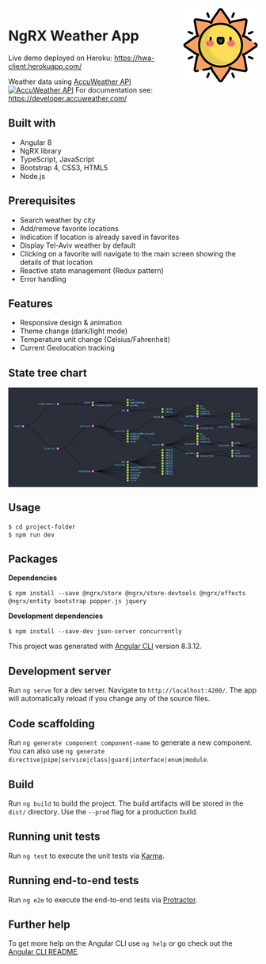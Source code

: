 <img src="./src/assets/images/logo.png" align="right" />

# NgRX Weather App

Live demo deployed on Heroku: https://hwa-client.herokuapp.com/

Weather data using [AccuWeather API ![AccuWeather API](https://www.accuweather.com/images/logos/accuweather.svg)](https://www.accuweather.com/)
For documentation see: https://developer.accuweather.com/

## Built with

- Angular 8
- NgRX library
- TypeScript, JavaScript
- Bootstrap 4, CSS3, HTML5
- Node.js

## Prerequisites

- Search weather by city
- Add/remove favorite locations
- Indication if location is already saved in favorites
- Display Tel-Aviv weather by default
- Clicking on a favorite will navigate to the main screen showing the details of that location
- Reactive state management (Redux pattern)
- Error handling

## Features

- Responsive design & animation
- Theme change (dark/light mode)
- Temperature unit change (Celsius/Fahrenheit)
- Current Geolocation tracking

## State tree chart

<img src="./src/assets/images/state.png" alt="Redux DevTools" align="center" />

## Usage

```
$ cd project-folder
$ npm run dev
```

## Packages

**Dependencies**

```
$ npm install --save @ngrx/store @ngrx/store-devtools @ngrx/effects @ngrx/entity bootstrap popper.js jquery
```

**Development dependencies**

```
$ npm install --save-dev json-server concurrently
```

This project was generated with [Angular CLI](https://github.com/angular/angular-cli) version 8.3.12.

## Development server

Run `ng serve` for a dev server. Navigate to `http://localhost:4200/`. The app will automatically reload if you change any of the source files.

## Code scaffolding

Run `ng generate component component-name` to generate a new component. You can also use `ng generate directive|pipe|service|class|guard|interface|enum|module`.

## Build

Run `ng build` to build the project. The build artifacts will be stored in the `dist/` directory. Use the `--prod` flag for a production build.

## Running unit tests

Run `ng test` to execute the unit tests via [Karma](https://karma-runner.github.io).

## Running end-to-end tests

Run `ng e2e` to execute the end-to-end tests via [Protractor](http://www.protractortest.org/).

## Further help

To get more help on the Angular CLI use `ng help` or go check out the [Angular CLI README](https://github.com/angular/angular-cli/blob/master/README.md).
